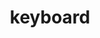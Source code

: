 ---
layout: smileys&emotion
title: keyboard
emoji: keyboard
permalink: ⌨.html
image: assets/img/3moji/keyboard.png
---